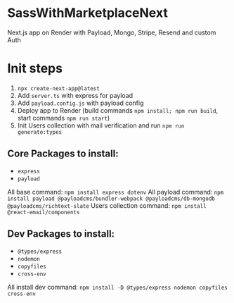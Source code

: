 # SassWithMarketplaceNext
Next.js app on Render with Payload, Mongo, Stripe, Resend and custom Auth

# Init steps

1. `npx create-next-app@latest`
2. Add `server.ts` with express for payload
3. Add `payload.config.js` with payload config
4. Deploy app to Render (build commands `npm install; npm run build`, start commands `npm run start`)
5. Init Users collection with mail verification and run `npm run generate:types`

## Core Packages to install:
- `express`
- `payload`

All base command: `npm install express dotenv`
All payload command: `npm install payload @payloadcms/bundler-webpack @payloadcms/db-mongodb @payloadcms/richtext-slate`
Users collection command: `npm install @react-email/components`

## Dev Packages to install:
- `@types/express`
- `nodemon`
- `copyfiles`
- `cross-env`

All install dev command: `npm install -D @types/express nodemon copyfiles cross-env`
